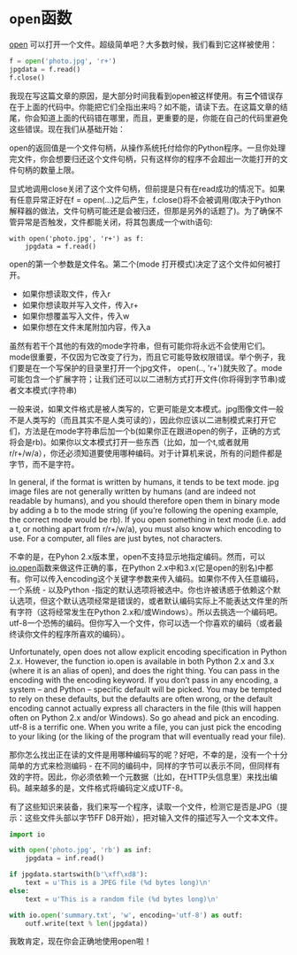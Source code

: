 # `open`函数

[open](http://docs.python.org/dev/library/functions.html#open) 可以打开一个文件。超级简单吧？大多数时候，我们看到它这样被使用：
```python
f = open('photo.jpg', 'r+')
jpgdata = f.read()
f.close()
```

我现在写这篇文章的原因，是大部分时间我看到open被这样使用。有**三个**错误存在于上面的代码中。你能把它们全指出来吗？如不能，请读下去。在这篇文章的结尾，你会知道上面的代码错在哪里，而且，更重要的是，你能在自己的代码里避免这些错误。现在我们从基础开始：

open的返回值是一个文件句柄，从操作系统托付给你的Python程序。一旦你处理完文件，你会想要归还这个文件句柄，只有这样你的程序不会超出一次能打开的文件句柄的数量上限。

显式地调用close关闭了这个文件句柄，但前提是只有在read成功的情况下。如果有任意异常正好在f = open(...)之后产生，f.close()将不会被调用(取决于Python解释器的做法，文件句柄可能还是会被归还，但那是另外的话题了)。为了确保不管异常是否触发，文件都能关闭，将其包裹成一个with语句:
```
with open('photo.jpg', 'r+') as f:
    jpgdata = f.read()
```

open的第一个参数是文件名。第二个(mode 打开模式)决定了这个文件如何被打开。

- 如果你想读取文件，传入r
- 如果你想读取并写入文件，传入r+
- 如果你想覆盖写入文件，传入w
- 如果你想在文件末尾附加内容，传入a

虽然有若干个其他的有效的mode字符串，但有可能你将永远不会使用它们。mode很重要，不仅因为它改变了行为，而且它可能导致权限错误。举个例子，我们要是在一个写保护的目录里打开一个jpg文件， open(.., 'r+')就失败了。mode可能包含一个扩展字符；让我们还可以以二进制方式打开文件(你将得到字节串)或者文本模式(字符串)

一般来说，如果文件格式是被人类写的，它更可能是文本模式。jpg图像文件一般不是人类写的（而且其实不是人类可读的），因此你应该以二进制模式来打开它们，方法是在mode字符串后加一个b(如果你正在跟进open的例子，正确的方式将会是rb)。如果你以文本模式打开一些东西（比如，加一个t,或者就用r/r+/w/a），你还必须知道要使用哪种编码。对于计算机来说，所有的问题件都是字节，而不是字符。

In general, if the format is written by humans, it tends to be text mode. jpg image files are not generally written by humans (and are indeed not readable by humans), and you should therefore open them in binary mode by adding a b to the mode string (if you’re following the opening example, the correct mode would be rb). If you open something in text mode (i.e. add a t, or nothing apart from r/r+/w/a), you must also know which encoding to use. For a computer, all files are just bytes, not characters.

不幸的是，在Pyhon 2.x版本里，open不支持显示地指定编码。然而，可以[io.open](http://docs.python.org/2/library/io.html#io.open)函数来做这件正确的事，在Python 2.x中和3.x(它是open的别名)中都有。你可以传入encoding这个关键字参数来传入编码。如果你不传入任意编码，一个系统 - 以及Python -指定的默认选项将被选中。你也许被诱惑于依赖这个默认选项，但这个默认选项经常是错误的，或者默认编码实际上不能表达文件里的所有字符（这将经常发生在Python 2.x和/或Windows）。所以去挑选一个编码吧。utf-8一个恐怖的编码。但你写入一个文件，你可以选一个你喜欢的编码（或者最终读你文件的程序所喜欢的编码）。

Unfortunately, open does not allow explicit encoding specification in Python 2.x. However, the function io.open is available in both Python 2.x and 3.x (where it is an alias of open), and does the right thing. You can pass in the encoding with the encoding keyword. If you don’t pass in any encoding, a system – and Python – specific default will be picked. You may be tempted to rely on these defaults, but the defaults are often wrong, or the default encoding cannot actually express all characters in the file (this will happen often on Python 2.x and/or Windows). So go ahead and pick an encoding. utf-8 is a terrific one. When you write a file, you can just pick the encoding to your liking (or the liking of the program that will eventually read your file).


那你怎么找出正在读的文件是用哪种编码写的呢？好吧，不幸的是，没有一个十分简单的方式来检测编码 - 在不同的编码中，同样的字节可以表示不同，但同样有效的字符。因此，你必须依赖一个元数据（比如，在HTTP头信息里）来找出编码。越来越多的是，文件格式将编码定义成UTF-8。


有了这些知识来装备，我们来写一个程序，读取一个文件，检测它是否是JPG（提示：这些文件头部以字节FF D8开始），把对输入文件的描述写入一个文本文件。
```python
import io

with open('photo.jpg', 'rb') as inf:
    jpgdata = inf.read()

if jpgdata.startswith(b'\xff\xd8'):
    text = u'This is a JPEG file (%d bytes long)\n'
else:
    text = u'This is a random file (%d bytes long)\n'

with io.open('summary.txt', 'w', encoding='utf-8') as outf:
    outf.write(text % len(jpgdata))
```
我敢肯定，现在你会正确地使用open啦！
